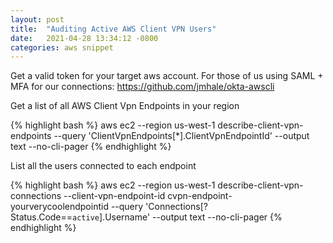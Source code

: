 ```yaml
---
layout: post
title:  "Auditing Active AWS Client VPN Users"
date:   2021-04-28 13:34:12 -0800
categories: aws snippet
---
```


Get a valid token for your target aws account. For those of us using SAML + MFA for our connections: https://github.com/jmhale/okta-awscli

Get a list of all AWS Client Vpn Endpoints in your region

{% highlight bash %}
aws ec2 --region us-west-1 describe-client-vpn-endpoints --query 'ClientVpnEndpoints[*].ClientVpnEndpointId' --output text --no-cli-pager
{% endhighlight %}

List all the users connected to each endpoint

{% highlight bash %}
aws ec2 --region us-west-1 describe-client-vpn-connections --client-vpn-endpoint-id cvpn-endpoint-yourverycoolendpointid --query 'Connections[?Status.Code==`active`].Username' --output text --no-cli-pager
{% endhighlight %}